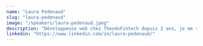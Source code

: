 ```yaml
---
name: "Laura Pedenaud"
slug: "laura-pedenaud"
image: "/speakers/laura-pedenaud.jpeg"
description: "Développeuse web chez TheodoFintech depuis 2 ans, je me spécialise dans Angular et la résolution de bugs complexes. Passionnée par le debugging, j'ai développé une bonne compréhension des mécanismes internes d'Angular, que je partage à travers des formations et des articles techniques. Cette transmission de connaissances a permis de réduire de 50% les bugs récurrents au sein de trois équipes, notamment sur des projets réalisés en collaboration avec Bpifrance. Parallèlement, je me passionne de prise de parole en public et je participe régulièrement à des concours d'éloquence."
linkedin: "https://www.linkedin.com/in/laura-pedenaud/"
---
```

